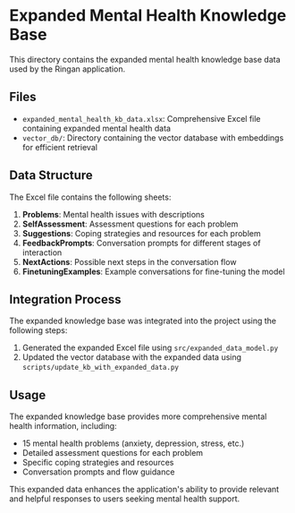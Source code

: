 # Expanded Mental Health Knowledge Base

This directory contains the expanded mental health knowledge base data used by the Ringan application.

## Files

- `expanded_mental_health_kb_data.xlsx`: Comprehensive Excel file containing expanded mental health data
- `vector_db/`: Directory containing the vector database with embeddings for efficient retrieval

## Data Structure

The Excel file contains the following sheets:

1. **Problems**: Mental health issues with descriptions
2. **SelfAssessment**: Assessment questions for each problem
3. **Suggestions**: Coping strategies and resources for each problem
4. **FeedbackPrompts**: Conversation prompts for different stages of interaction
5. **NextActions**: Possible next steps in the conversation flow
6. **FinetuningExamples**: Example conversations for fine-tuning the model

## Integration Process

The expanded knowledge base was integrated into the project using the following steps:

1. Generated the expanded Excel file using `src/expanded_data_model.py`
2. Updated the vector database with the expanded data using `scripts/update_kb_with_expanded_data.py`

## Usage

The expanded knowledge base provides more comprehensive mental health information, including:

- 15 mental health problems (anxiety, depression, stress, etc.)
- Detailed assessment questions for each problem
- Specific coping strategies and resources
- Conversation prompts and flow guidance

This expanded data enhances the application's ability to provide relevant and helpful responses to users seeking mental health support.